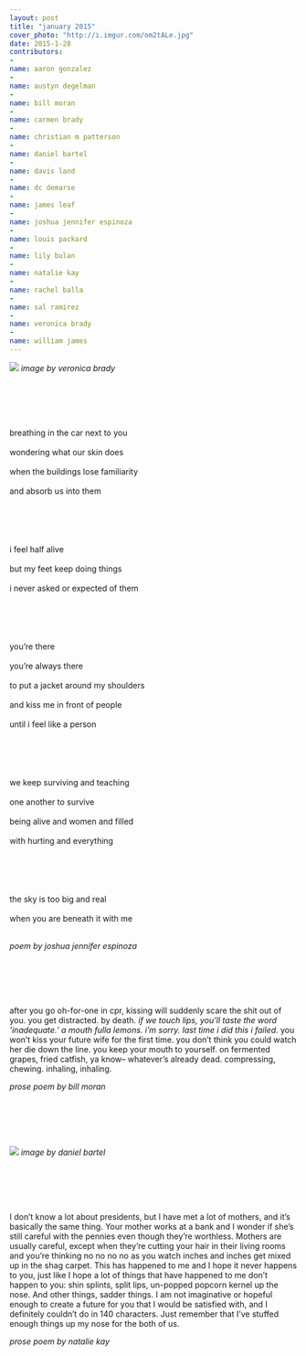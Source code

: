 ```yaml
---
layout: post
title: "january 2015"
cover_photo: "http://i.imgur.com/om2tALe.jpg"
date: 2015-1-28
contributors:
-
name: aaron gonzalez
-
name: austyn degelman 
-
name: bill moran 
-
name: carmen brady 
-
name: christian m patterson
-
name: daniel bartel 
-
name: davis land
-
name: dc demarse 
-
name: james leaf 
-
name: joshua jennifer espinoza 
-
name: louis packard
-
name: lily bulan 
-
name: natalie kay 
-
name: rachel balla 
-
name: sal ramirez
-
name: veronica brady 
-
name: william james 
---
```


![](https://41.media.tumblr.com/657de04e285e94c9a04135eacc8264ce/tumblr_njvr3vUDOK1u0e83lo1_500.jpg)
*image by veronica brady*

<br><br><br><br>

breathing in the car next to you<br><br>
wondering what our skin does<br><br>
when the buildings lose familiarity<br><br>
and absorb us into them<br><br>
<br><br><br><br>
i feel half alive<br><br>
but my feet keep doing things<br><br>
i never asked or expected of them<br><br>
<br><br><br><br>
you’re there<br><br>
you’re always there<br><br>
to put a jacket around my shoulders<br><br>
and kiss me in front of people<br><br>
until i feel like a person<br><br>
<br><br><br><br>
we keep surviving and teaching<br><br>
one another to survive<br><br>
being alive and women and filled<br><br>
with hurting and everything<br><br>
<br><br><br><br>
the sky is too big and real<br><br>
when you are beneath it with me<br><br>

*poem by joshua jennifer espinoza*

<br><br><br><br>

after you go oh-for-one in cpr, kissing will suddenly scare the shit out of you. you get distracted. by death. <i> if we touch lips, you’ll taste the word ‘inadequate.’ a mouth fulla lemons. i’m sorry. last time i did this i failed. </i> you won’t kiss your future wife for the first time. you don’t think you could watch her die down the line. you keep your mouth to yourself. on fermented grapes, fried catfish, ya know– whatever’s already dead. compressing, chewing. inhaling, inhaling.

*prose poem by bill moran*

<br><br><br><br>

![](https://41.media.tumblr.com/bbae842af0ac82b40c5e1453eb1b2e38/tumblr_njvr45gF7E1u0e83lo1_540.jpg)
*image by daniel bartel*

<br><br><br><br>

I don’t know a lot about presidents, but I have met a lot of mothers, and it’s basically the same thing. Your mother works at a bank and I wonder if she’s still careful with the pennies even though they’re worthless. Mothers are usually careful, except when they’re cutting your hair in their living rooms and you’re thinking no no no no as you watch inches and inches get mixed up in the shag carpet. This has happened to me and I hope it never happens to you, just like I hope a lot of things that have happened to me don’t happen to you: shin splints, split lips, un-popped popcorn kernel up the nose. And other things, sadder things. I am not imaginative or hopeful enough to create a future for you that I would be satisfied with, and I definitely couldn’t do in 140 characters. Just remember that I’ve stuffed enough things up my nose for the both of us.

*prose poem by natalie kay*

<br><br><br><br>